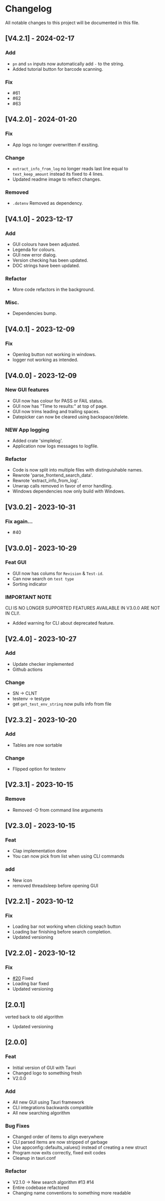 # Changelog

All notable changes to this project will be documented in this file.

## [V4.2.1] - 2024-02-17

### Add
- `pn` and `sn` inputs now automatically add `-` to the string. 
- Added tutorial button for barcode scanning.

### Fix
- #61
- #62
- #63

## [V4.2.0] - 2024-01-20

### Fix
- App logs no longer overwritten if exsiting.

### Change
- `extract_info_from_log` no longer reads last line equal to `text_keep_amount` instead its fixed to 4 lines.
- Updated readme image to reflect changes.

### Removed
- `.dotenv` Removed as dependency.

## [V4.1.0] - 2023-12-17

### Add
- GUI colours have been adjusted.
- Legenda for colours.
- GUI new error dialog.
- Version checking has been updated.
- DOC strings have been updated.

### Refactor
- More code refactors in the background.

### Misc.
- Dependencies bump.

## [V4.0.1] - 2023-12-09

### Fix
- Openlog button not working in windows.
- logger not working as intended.

## [V4.0.0] - 2023-12-09

### New GUI features
- GUI now has colour for PASS or FAIL status.
- GUI now has "Time to results:" at top of page.
- GUI now trims leading and trailing spaces.
- Datepicker can now be cleared using backspace/delete.

### NEW App logging
- Added crate 'simplelog'.
- Application now logs messages to logfile.

### Refactor
- Code is now split into multiple files with distinguishable names.
- Rewrote 'parse_frontend_search_data'.
- Rewrote 'extract_info_from_log'.
- Unwrap calls removed in favor of error handling.
- Windows dependencies now only build with Windows.


## [V3.0.2] - 2023-10-31

### Fix again...
- #40

## [V3.0.0] - 2023-10-29


### Feat GUI

- GUI now has colums for `Revision` & `Test-id`. 
- Can now search on `test type`
- Sorting indicator

### IMPORTANT NOTE
CLI IS NO LONGER SUPPORTED FEATURES AVAILABLE IN V3.0.0 ARE NOT IN CLI!.
- Added warning for CLI about deprecated feature.

## [V2.4.0] - 2023-10-27

### Add

- Update checker implemented
- Github actions

### Change

- SN -> CLNT
- testenv -> testype
- get `get_test_env_string` now pulls info from file

## [V2.3.2] - 2023-10-20

### Add

- Tables are now sortable

### Change

- Flipped option for testenv

## [V2.3.1] - 2023-10-15

### Remove

- Removed -O from command line arguments

## [V2.3.0] - 2023-10-15

### Feat

- Clap implementation done
- You can now pick from list when using CLI commands

### add

- New icon 
- removed threadsleep before opening GUI

## [V2.2.1] - 2023-10-12

### Fix
- Loading bar not working when clicking seach button
- Loading bar finishing before search completion.
- Updated versioning

## [V2.2.0] - 2023-10-12

### Fix
- [#20](https://github.com/Flixis/find_testlog/issues/20) Fixed
- Loading bar fixed
- Updated versioning


## [2.0.1]


verted back to old algorithm
- Updated versioning

## [2.0.0]

### Feat

- Initial version of GUI with Tauri
- Changed logo to something fresh
- V2.0.0


### Add

- All new GUI using Tauri framework
- CLI integrations backwards compatible
- All new searching algorithm

### Bug Fixes

- Changed order of items to align everywhere
- CLI parsed items are now stripped of garbage
- Use appconfig::defaults_values() instead of creating a new struct
- Program now exits correctly, fixed exit codes
- Cleanup in tauri.conf

### Refactor

- V2.1.0 -> New search algorithm #13 #14
- Entire codebase refactored
- Changing name conventions to something more readable

<!-- generated by git-cliff -->